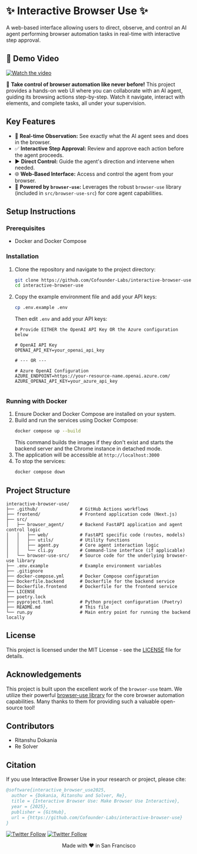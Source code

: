 # ✨ Interactive Browser Use ✨

A web-based interface allowing users to direct, observe, and control an AI agent performing browser automation tasks in real-time with interactive step approval.

## 🎥 Demo Video

[![Watch the video](https://img.youtube.com/vi/8SGkuStEQLw/maxresdefault.jpg)](https://youtu.be/8SGkuStEQLw)


🚀 **Take control of browser automation like never before!** This project provides a hands-on web UI where you can collaborate with an AI agent, guiding its browsing actions step-by-step. Watch it navigate, interact with elements, and complete tasks, all under your supervision.

## Key Features

*   👀 **Real-time Observation:** See exactly what the AI agent sees and does in the browser.
*   ✅ **Interactive Step Approval:** Review and approve each action before the agent proceeds.
*   ▶️ **Direct Control:** Guide the agent's direction and intervene when needed.
*   🌐 **Web-Based Interface:** Access and control the agent from your browser.
*   🧠 **Powered by `browser-use`:** Leverages the robust `browser-use` library (included in `src/browser-use-src`) for core agent capabilities.

## Setup Instructions

### Prerequisites

- Docker and Docker Compose

### Installation


1. Clone the repository and navigate to the project directory:
   ```bash
   git clone https://github.com/Cofounder-Labs/interactive-browser-use
   cd interactive-browser-use
   ```

2. Copy the example environment file and add your API keys:
   ```bash
   cp .env.example .env
   ```
   Then edit `.env` and add your API keys:
   ```
   # Provide EITHER the OpenAI API Key OR the Azure configuration below

   # OpenAI API Key
   OPENAI_API_KEY=your_openai_api_key
   
   # --- OR ---
   
   # Azure OpenAI Configuration
   AZURE_ENDPOINT=https://your-resource-name.openai.azure.com/
   AZURE_OPENAI_API_KEY=your_azure_api_key
    
   ```

### Running with Docker

1.  Ensure Docker and Docker Compose are installed on your system.
2.  Build and run the services using Docker Compose:
    ```bash
    docker compose up --build
    ```
    This command builds the images if they don't exist and starts the backend server and the Chrome instance in detached mode.
3.  The application will be accessible at `http://localhost:3000`
4.  To stop the services:
    ```bash
    docker compose down
    ```

## Project Structure

```
interactive-browser-use/
├── .github/                # GitHub Actions workflows
├── frontend/               # Frontend application code (Next.js)
├── src/
│   ├── browser_agent/      # Backend FastAPI application and agent control logic
│   │   ├── web/            # FastAPI specific code (routes, models)
│   │   ├── utils/          # Utility functions
│   │   ├── agent.py        # Core agent interaction logic
│   │   └── cli.py          # Command-line interface (if applicable)
│   └── browser-use-src/    # Source code for the underlying browser-use library
├── .env.example            # Example environment variables
├── .gitignore
├── docker-compose.yml      # Docker Compose configuration
├── Dockerfile.backend      # Dockerfile for the backend service
├── Dockerfile.frontend     # Dockerfile for the frontend service
├── LICENSE
├── poetry.lock
├── pyproject.toml          # Python project configuration (Poetry)
├── README.md               # This file
└── run.py                  # Main entry point for running the backend locally
```

## License

This project is licensed under the MIT License - see the [LICENSE](LICENSE) file for details.

## Acknowledgements

This project is built upon the excellent work of the `browser-use` team. We utilize their powerful [browser-use library](https://github.com/browser-use/browser-use) for the core browser automation capabilities. Many thanks to them for providing such a valuable open-source tool!

## Contributors

- Ritanshu Dokania
- Re Solver

## Citation

If you use Interactive Browser Use in your research or project, please cite:

```bibtex
@software{interactive_browser_use2025,
  author = {Dokania, Ritanshu and Solver, Re},
  title = {Interactive Browser Use: Make Browser Use Interactive},
  year = {2025},
  publisher = {GitHub},
  url = {https://github.com/Cofounder-Labs/interactive-browser-use}
}
```
 
[![Twitter Follow](https://img.shields.io/twitter/follow/ReSolver?style=social)](https://x.com/re_solv)
[![Twitter Follow](https://img.shields.io/twitter/follow/Ritanshu?style=social)](https://x.com/ritanshu675)
 
 </div>

<div align="center">
Made with ❤️ in San Francisco
 </div>
